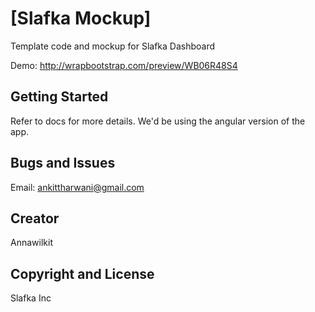 # [Slafka Mockup]
Template code and mockup for Slafka Dashboard

Demo:
http://wrapbootstrap.com/preview/WB06R48S4

## Getting Started
Refer to docs for more details. We'd be using the angular version of the app.

## Bugs and Issues
Email: ankittharwani@gmail.com

## Creator
Annawilkit

## Copyright and License
Slafka Inc
